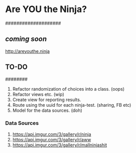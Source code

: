 # Are YOU the Ninja?
####################
## _coming soon_
http://areyouthe.ninja


## TO-DO
########
1. Refactor randomization of choices into a class. (oops)
2. Refactor views etc. (wip)
3. Create view for reporting results.
4. Route using the uuid for each ninja-test. (sharing, FB etc)
5. Model for the data sources. (doh)

### Data Sources
1. https://api.imgur.com/3/gallery/r/ninja
2. https://api.imgur.com/3/gallery/r/aww
3. https://api.imgur.com/3/gallery/r/mallninjashit
